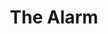 ---
title: "The Alarm"
summary: "The Alarm are a Welsh alternative rock/new wave band that formed in Rhyl, Wales, in 1981."
image: "the-alarm.jpg"
apple_music_artist_url: "https://music.apple.com/gb/artist/the-alarm/468568"
---